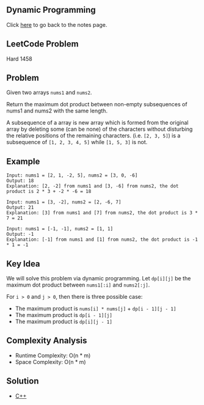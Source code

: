 ## Dynamic Programming
Click [here](../../dynamic_programming/notes.md) to go back to the notes page.

## LeetCode Problem
Hard 1458

## Problem
Given two arrays `nums1` and `nums2`.

Return the maximum dot product between non-empty subsequences of nums1 and nums2 with the same length.

A subsequence of a array is new array which is formed from the original array by deleting some (can be none) of the characters without disturbing the relative positions of the remaining characters. (i.e. `[2, 3, 5]`) is a subsequence of `[1, 2, 3, 4, 5]` while `[1, 5, 3]` is not.

## Example
```
Input: nums1 = [2, 1, -2, 5], nums2 = [3, 0, -6]
Output: 18
Explanation: [2, -2] from nums1 and [3, -6] from nums2, the dot product is 2 * 3 + -2 * -6 = 18

Input: nums1 = [3, -2], nums2 = [2, -6, 7]
Output: 21
Explanation: [3] from nums1 and [7] from nums2, the dot product is 3 * 7 = 21

Input: nums1 = [-1, -1], nums2 = [1, 1]
Output: -1
Explanation: [-1] from nums1 and [1] from nums2, the dot product is -1 * 1 = -1
```

## Key Idea
We will solve this problem via dynamic programming. Let `dp[i][j]` be the maximum dot product between `nums1[:i]` and `nums2[:j]`.

For `i > 0` and `j > 0`, then there is three possible case:
- The maximum product is `nums[i] * nums[j]` + `dp[i - 1][j - 1]`
- The maximum product is `dp[i - 1][j]`
- The maximum product is `dp[i][j - 1]`

## Complexity Analysis
- Runtime Complexity: O(n * m)
- Space Complexity: O(n * m)

## Solution
- [C++](solution.cpp)